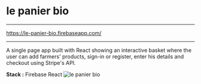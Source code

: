 # le panier bio

----

https://le-panier-bio.firebaseapp.com/

----

A single page app built with React showing an interactive basket where the user can add farmers' products, sign-in or register, enter his details and checkout using Stripe's API.

**Stack :**
Firebase
React
![le panier bio](https://le-panier-bio.firebaseapp.com/static/media/basket-160442_640.75a33aa0.png
)
